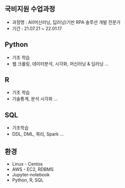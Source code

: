 ## 국비지원 수업과정
* 과정명 : AI(머신러닝, 딥러닝)기반 RPA 솔루션 개발 전문가 
* 기간 : 21.07.21 ~ 22.01.17 

## Python
* 기초 학습
* 웹 크롤링, 데이터분석, 시각화, 머신러닝 & 딥러닝 ...

## R
* 기초 학습
* 기술통계, 분석 시각화 ...

## SQL
* 기초학습
* DDL, DML, 쿼리, Spark ...


## 환경
* Linux - Centos
* AWS - EC2, RDBMS
* Jupyter-notebook
* Python, R, SQL
